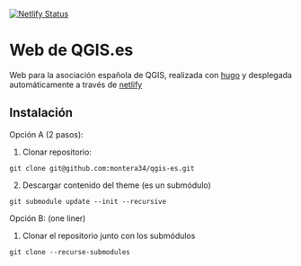 [![Netlify Status](https://api.netlify.com/api/v1/badges/5b49ad89-1104-405a-b500-91b2a082b9f7/deploy-status)](https://app.netlify.com/sites/qgises/deploys)

# Web de QGIS.es

Web para la asociación española de QGIS, realizada con [hugo](https://gohugo.io) y desplegada automáticamente a través de [netlify](https://netlify.com)


## Instalación


Opción A (2 pasos):

1. Clonar repositorio:
```
git clone git@github.com:montera34/qgis-es.git
```
2. Descargar contenido del theme (es un submódulo)
```
git submodule update --init --recursive
```

Opción B: (one liner)

1. Clonar el repositorio junto con los submódulos
```
git clone --recurse-submodules
```